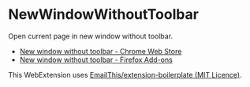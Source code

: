 # NewWindowWithoutToolbar

Open current page in new window without toolbar.

* [New window without toolbar - Chrome Web Store](https://chrome.google.com/webstore/detail/new-window-without-toolba/epcobhhlenfbjlmooebphgjcgdmbjgnb)
* [New window without toolbar - Firefox Add-ons](https://addons.mozilla.org/ja/firefox/addon/new-window-without-toolbar/)

This WebExtension uses [EmailThis/extension-boilerplate (MIT Licence)](https://github.com/EmailThis/extension-boilerplate).